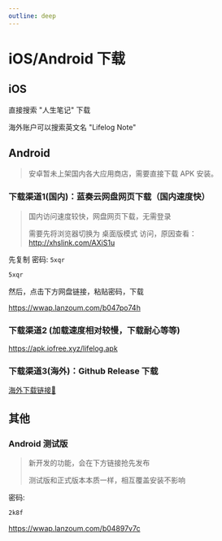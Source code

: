 ```yaml
---
outline: deep
---
```


# iOS/Android 下载

## iOS

直接搜索 "人生笔记" 下载

海外账户可以搜索英文名 "Lifelog Note"

## Android

> 安卓暂未上架国内各大应用商店，需要直接下载 APK 安装。

### 下载渠道1(国内)：蓝奏云网盘网页下载（国内速度快）

> 国内访问速度较快，网盘网页下载，无需登录
> 
> 需要先将浏览器切换为 桌面版模式 访问，原因查看： http://xhslink.com/AXiS1u

先复制 密码: `5xqr`

```md
5xqr
```

然后，点击下方网盘链接，粘贴密码，下载

https://wwap.lanzoum.com/b047po74h

### 下载渠道2 (加载速度相对较慢，下载耐心等等)

https://apk.iofree.xyz/lifelog.apk

### 下载渠道3(海外)：Github Release 下载

[海外下载链接🔗](https://github.com/iofree/lifelog/releases/latest/download/lifelog.apk)

## 其他

### Android 测试版

> 新开发的功能，会在下方链接抢先发布
>
> 测试版和正式版本本质一样，相互覆盖安装不影响

密码:

```md
2k8f
```

https://wwap.lanzoum.com/b04897v7c
